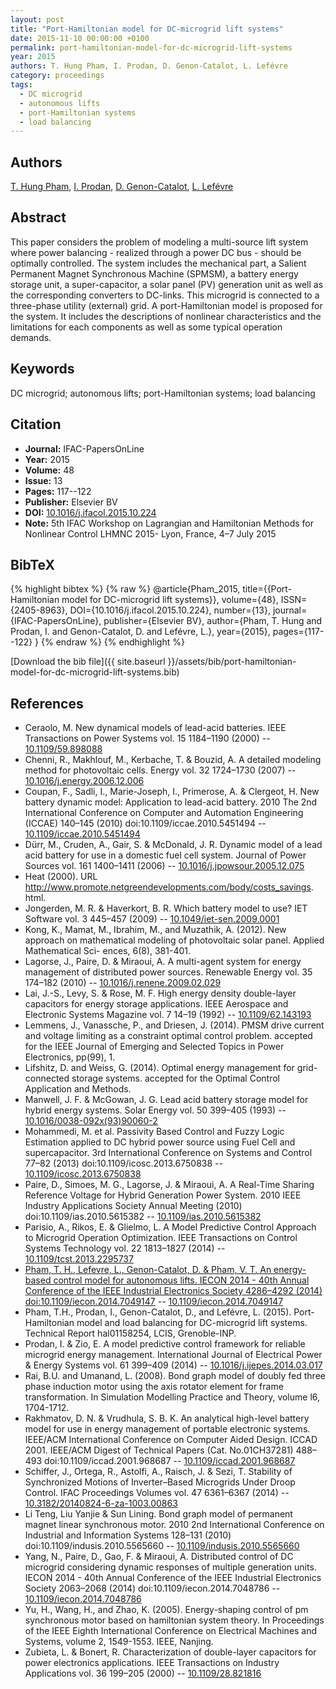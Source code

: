 ```yaml
---
layout: post
title: "Port-Hamiltonian model for DC-microgrid lift systems"
date: 2015-11-10 00:00:00 +0100
permalink: port-hamiltonian-model-for-dc-microgrid-lift-systems
year: 2015
authors: T. Hung Pham, I. Prodan, D. Genon-Catalot, L. Lefévre
category: proceedings
tags:
  - DC microgrid
  - autonomous lifts
  - port-Hamiltonian systems
  - load balancing
---
```

 
## Authors
[T. Hung Pham](authors/thanh-hung-pham), [I. Prodan](authors/ionela-prodan), [D. Genon-Catalot](authors/denis-genon-catalot), [L. Lefévre](authors/laurent-lefevre)
 
## Abstract
This paper considers the problem of modeling a multi-source lift system where power balancing - realized through a power DC bus - should be optimally controlled. The system includes the mechanical part, a Salient Permanent Magnet Synchronous Machine (SPMSM), a battery energy storage unit, a super-capacitor, a solar panel (PV) generation unit as well as the corresponding converters to DC-links. This microgrid is connected to a three-phase utility (external) grid. A port-Hamiltonian model is proposed for the system. It includes the descriptions of nonlinear characteristics and the limitations for each components as well as some typical operation demands.
 
## Keywords
DC microgrid; autonomous lifts; port-Hamiltonian systems; load balancing
 
## Citation
- **Journal:** IFAC-PapersOnLine
- **Year:** 2015
- **Volume:** 48
- **Issue:** 13
- **Pages:** 117--122
- **Publisher:** Elsevier BV
- **DOI:** [10.1016/j.ifacol.2015.10.224](https://doi.org/10.1016/j.ifacol.2015.10.224)
- **Note:** 5th IFAC Workshop on Lagrangian and Hamiltonian Methods for Nonlinear Control LHMNC 2015- Lyon, France, 4–7 July 2015
 
## BibTeX
{% highlight bibtex %}
{% raw %}
@article{Pham_2015,
  title={{Port-Hamiltonian model for DC-microgrid lift systems}},
  volume={48},
  ISSN={2405-8963},
  DOI={10.1016/j.ifacol.2015.10.224},
  number={13},
  journal={IFAC-PapersOnLine},
  publisher={Elsevier BV},
  author={Pham, T. Hung and Prodan, I. and Genon-Catalot, D. and Lefévre, L.},
  year={2015},
  pages={117--122}
}
{% endraw %}
{% endhighlight %}
 
[Download the bib file]({{ site.baseurl }}/assets/bib/port-hamiltonian-model-for-dc-microgrid-lift-systems.bib)
 
## References
- Ceraolo, M. New dynamical models of lead-acid batteries. IEEE Transactions on Power Systems vol. 15 1184–1190 (2000) -- [10.1109/59.898088](https://doi.org/10.1109/59.898088)
- Chenni, R., Makhlouf, M., Kerbache, T. & Bouzid, A. A detailed modeling method for photovoltaic cells. Energy vol. 32 1724–1730 (2007) -- [10.1016/j.energy.2006.12.006](https://doi.org/10.1016/j.energy.2006.12.006)
- Coupan, F., Sadli, I., Marie-Joseph, I., Primerose, A. & Clergeot, H. New battery dynamic model: Application to lead-acid battery. 2010 The 2nd International Conference on Computer and Automation Engineering (ICCAE) 140–145 (2010) doi:10.1109/iccae.2010.5451494 -- [10.1109/iccae.2010.5451494](https://doi.org/10.1109/iccae.2010.5451494)
- Dürr, M., Cruden, A., Gair, S. & McDonald, J. R. Dynamic model of a lead acid battery for use in a domestic fuel cell system. Journal of Power Sources vol. 161 1400–1411 (2006) -- [10.1016/j.jpowsour.2005.12.075](https://doi.org/10.1016/j.jpowsour.2005.12.075)
- Heat (2000). URL http://www.promote.netgreendevelopments.com/body/costs_savings. html.
- Jongerden, M. R. & Haverkort, B. R. Which battery model to use? IET Software vol. 3 445–457 (2009) -- [10.1049/iet-sen.2009.0001](https://doi.org/10.1049/iet-sen.2009.0001)
- Kong, K., Mamat, M., Ibrahim, M., and Muzathik, A. (2012). New approach on mathematical modeling of photovoltaic solar panel. Applied Mathematical Sci- ences, 6(8), 381-401.
- Lagorse, J., Paire, D. & Miraoui, A. A multi-agent system for energy management of distributed power sources. Renewable Energy vol. 35 174–182 (2010) -- [10.1016/j.renene.2009.02.029](https://doi.org/10.1016/j.renene.2009.02.029)
- Lai, J.-S., Levy, S. & Rose, M. F. High energy density double-layer capacitors for energy storage applications. IEEE Aerospace and Electronic Systems Magazine vol. 7 14–19 (1992) -- [10.1109/62.143193](https://doi.org/10.1109/62.143193)
- Lemmens, J., Vanassche, P., and Driesen, J. (2014). PMSM drive current and voltage limiting as a constraint optimal control problem. accepted for the IEEE Journal of Emerging and Selected Topics in Power Electronics, pp(99), 1.
- Lifshitz, D. and Weiss, G. (2014). Optimal energy management for grid-connected storage systems. accepted for the Optimal Control Application and Methods.
- Manwell, J. F. & McGowan, J. G. Lead acid battery storage model for hybrid energy systems. Solar Energy vol. 50 399–405 (1993) -- [10.1016/0038-092x(93)90060-2](https://doi.org/10.1016/0038-092x(93)90060-2)
- Mohammedi, M. et al. Passivity Based Control and Fuzzy Logic Estimation applied to DC hybrid power source using Fuel Cell and supercapacitor. 3rd International Conference on Systems and Control 77–82 (2013) doi:10.1109/icosc.2013.6750838 -- [10.1109/icosc.2013.6750838](https://doi.org/10.1109/icosc.2013.6750838)
- Paire, D., Simoes, M. G., Lagorse, J. & Miraoui, A. A Real-Time Sharing Reference Voltage for Hybrid Generation Power System. 2010 IEEE Industry Applications Society Annual Meeting (2010) doi:10.1109/ias.2010.5615382 -- [10.1109/ias.2010.5615382](https://doi.org/10.1109/ias.2010.5615382)
- Parisio, A., Rikos, E. & Glielmo, L. A Model Predictive Control Approach to Microgrid Operation Optimization. IEEE Transactions on Control Systems Technology vol. 22 1813–1827 (2014) -- [10.1109/tcst.2013.2295737](https://doi.org/10.1109/tcst.2013.2295737)
- [Pham, T. H., Lefevre, L., Genon-Catalot, D. & Pham, V. T. An energy-based control model for autonomous lifts. IECON 2014 - 40th Annual Conference of the IEEE Industrial Electronics Society 4286–4292 (2014) doi:10.1109/iecon.2014.7049147](an-energy-based-control-model-for-autonomous-lifts) -- [10.1109/iecon.2014.7049147](https://doi.org/10.1109/iecon.2014.7049147)
- Pham, T.H., Prodan, I., Genon-Catalot, D., and Lefévre, L. (2015). Port-Hamiltonian model and load balancing for DC-microgrid lift systems. Technical Report hal01158254, LCIS, Grenoble-INP.
- Prodan, I. & Zio, E. A model predictive control framework for reliable microgrid energy management. International Journal of Electrical Power &amp; Energy Systems vol. 61 399–409 (2014) -- [10.1016/j.ijepes.2014.03.017](https://doi.org/10.1016/j.ijepes.2014.03.017)
- Rai, B.U. and Umanand, L. (2008). Bond graph model of doubly fed three phase induction motor using the axis rotator element for frame transformation. In Simulation Modelling Practice and Theory, volume l6, 1704-1712.
- Rakhmatov, D. N. & Vrudhula, S. B. K. An analytical high-level battery model for use in energy management of portable electronic systems. IEEE/ACM International Conference on Computer Aided Design. ICCAD 2001. IEEE/ACM Digest of Technical Papers (Cat. No.01CH37281) 488–493 doi:10.1109/iccad.2001.968687 -- [10.1109/iccad.2001.968687](https://doi.org/10.1109/iccad.2001.968687)
- Schiffer, J., Ortega, R., Astolfi, A., Raisch, J. & Sezi, T. Stability of Synchronized Motions of Inverter–Based Microgrids Under Droop Control. IFAC Proceedings Volumes vol. 47 6361–6367 (2014) -- [10.3182/20140824-6-za-1003.00863](https://doi.org/10.3182/20140824-6-za-1003.00863)
- Li Teng, Liu Yanjie & Sun Lining. Bond graph model of permanent magnet linear synchronous motor. 2010 2nd International Conference on Industrial and Information Systems 128–131 (2010) doi:10.1109/indusis.2010.5565660 -- [10.1109/indusis.2010.5565660](https://doi.org/10.1109/indusis.2010.5565660)
- Yang, N., Paire, D., Gao, F. & Miraoui, A. Distributed control of DC microgrid considering dynamic responses of multiple generation units. IECON 2014 - 40th Annual Conference of the IEEE Industrial Electronics Society 2063–2068 (2014) doi:10.1109/iecon.2014.7048786 -- [10.1109/iecon.2014.7048786](https://doi.org/10.1109/iecon.2014.7048786)
- Yu, H., Wang, H., and Zhao, K. (2005). Energy-shaping control of pm synchronous motor based on hamiltonian system theory. In Proceedings of the IEEE Eighth International Conference on Electrical Machines and Systems, volume 2, 1549-1553. IEEE, Nanjing.
- Zubieta, L. & Bonert, R. Characterization of double-layer capacitors for power electronics applications. IEEE Transactions on Industry Applications vol. 36 199–205 (2000) -- [10.1109/28.821816](https://doi.org/10.1109/28.821816)

